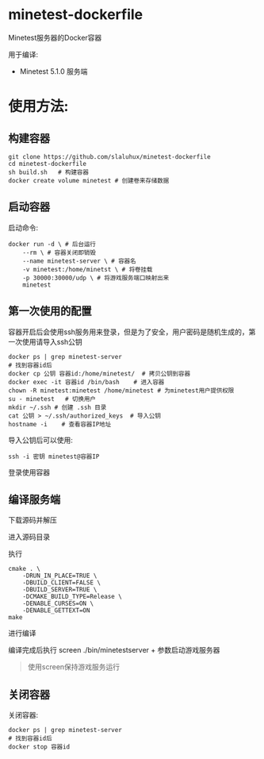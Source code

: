# minetest-dockerfile

Minetest服务器的Docker容器

用于编译:

* Minetest 5.1.0 服务端

# 使用方法:

## 构建容器

	git clone https://github.com/slaluhux/minetest-dockerfile
	cd minetest-dockerfile
	sh build.sh   # 构建容器
	docker create volume minetest # 创建卷来存储数据


## 启动容器

启动命令:

	docker run -d \ # 后台运行
		--rm \ # 容器关闭即销毁
		--name minetest-server \ # 容器名
		-v minetest:/home/minetst \ # 将卷挂载
		-p 30000:30000/udp \ # 将游戏服务端口映射出来
		minetest 

## 第一次使用的配置

容器开启后会使用ssh服务用来登录，但是为了安全，用户密码是随机生成的，第一次使用请导入ssh公钥

	docker ps | grep minetest-server
	# 找到容器id后
	docker cp 公钥 容器id:/home/minetest/  # 拷贝公钥到容器
	docker exec -it 容器id /bin/bash    # 进入容器
	chown -R minetest:minetest /home/minetest # 为minetest用户提供权限
	su - minetest   # 切换用户
	mkdir ~/.ssh # 创建 .ssh 目录
	cat 公钥 > ~/.ssh/authorized_keys  # 导入公钥
	hostname -i    # 查看容器IP地址


导入公钥后可以使用:

	ssh -i 密钥 minetest@容器IP 

登录使用容器

## 编译服务端

下载源码并解压

进入源码目录

执行 

	cmake . \
		-DRUN_IN_PLACE=TRUE \
		-DBUILD_CLIENT=FALSE \
		-DBUILD_SERVER=TRUE \
		-DCMAKE_BUILD_TYPE=Release \
		-DENABLE_CURSES=ON \
		-DENABLE_GETTEXT=ON
	make 

进行编译


编译完成后执行 screen ./bin/minetestserver + 参数启动游戏服务器

> 使用screen保持游戏服务运行


## 关闭容器

关闭容器:

	docker ps | grep minetest-server 
	# 找到容器id后
	docker stop 容器id


